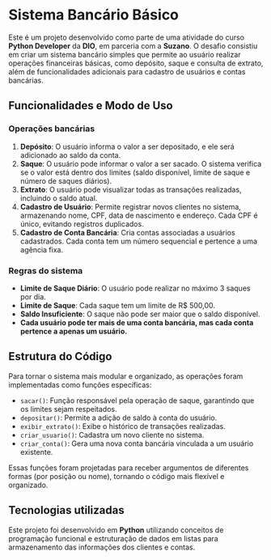 # **Sistema Bancário Básico**  

Este é um projeto desenvolvido como parte de uma atividade do curso **Python Developer** da **DIO**, em parceria com a **Suzano**. O desafio consistiu em criar um sistema bancário simples que permite ao usuário realizar operações financeiras básicas, como depósito, saque e consulta de extrato, além de funcionalidades adicionais para cadastro de usuários e contas bancárias.  

## **Funcionalidades e Modo de Uso**  

### **Operações bancárias**  
1. **Depósito**: O usuário informa o valor a ser depositado, e ele será adicionado ao saldo da conta.  
2. **Saque**: O usuário pode informar o valor a ser sacado. O sistema verifica se o valor está dentro dos limites (saldo disponível, limite de saque e número de saques diários).  
3. **Extrato**: O usuário pode visualizar todas as transações realizadas, incluindo o saldo atual.  
4. **Cadastro de Usuário**: Permite registrar novos clientes no sistema, armazenando nome, CPF, data de nascimento e endereço. Cada CPF é único, evitando registros duplicados.  
5. **Cadastro de Conta Bancária**: Cria contas associadas a usuários cadastrados. Cada conta tem um número sequencial e pertence a uma agência fixa.  

### **Regras do sistema**  
- **Limite de Saque Diário**: O usuário pode realizar no máximo 3 saques por dia.  
- **Limite de Saque**: Cada saque tem um limite de R$ 500,00.  
- **Saldo Insuficiente**: O saque não pode ser maior que o saldo disponível.  
- **Cada usuário pode ter mais de uma conta bancária, mas cada conta pertence a apenas um usuário.**  

## **Estrutura do Código**  

Para tornar o sistema mais modular e organizado, as operações foram implementadas como funções específicas:  
- `sacar()`: Função responsável pela operação de saque, garantindo que os limites sejam respeitados.  
- `depositar()`: Permite a adição de saldo à conta do usuário.  
- `exibir_extrato()`: Exibe o histórico de transações realizadas.  
- `criar_usuario()`: Cadastra um novo cliente no sistema.  
- `criar_conta()`: Gera uma nova conta bancária vinculada a um usuário existente.  

Essas funções foram projetadas para receber argumentos de diferentes formas (por posição ou nome), tornando o código mais flexível e organizado.  

## **Tecnologias utilizadas**  
Este projeto foi desenvolvido em **Python** utilizando conceitos de programação funcional e estruturação de dados em listas para armazenamento das informações dos clientes e contas.  


